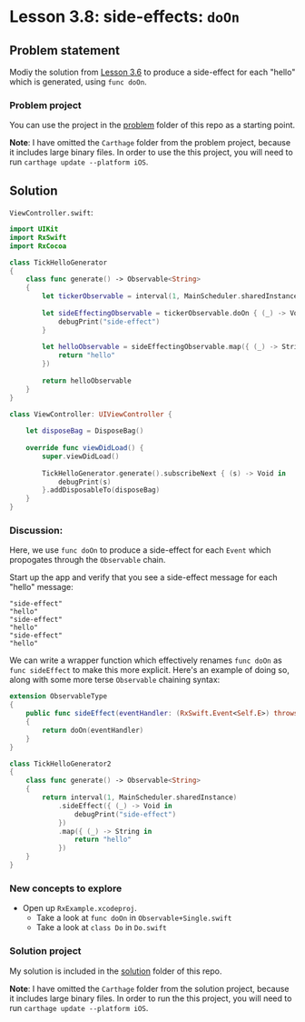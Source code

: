 # Lesson 3.8: side-effects: `doOn`

## Problem statement

Modiy the solution from [Lesson 3.6](../lesson3.6_interval) to produce a side-effect for each "hello" which is generated, using `func doOn`.

### Problem project

You can use the project in the [problem](problem) folder of this repo as a starting point.

**Note**: I have omitted the `Carthage` folder from the problem project, because it includes large binary files.  In order to use the this project, you will need to run `carthage update --platform iOS`.

## Solution

`ViewController.swift`:

```swift
import UIKit
import RxSwift
import RxCocoa

class TickHelloGenerator
{
    class func generate() -> Observable<String>
    {
        let tickerObservable = interval(1, MainScheduler.sharedInstance)
        
        let sideEffectingObservable = tickerObservable.doOn { (_) -> Void in
            debugPrint("side-effect")
        }
        
        let helloObservable = sideEffectingObservable.map({ (_) -> String in
            return "hello"
        })
        
        return helloObservable
    }
}

class ViewController: UIViewController {
    
    let disposeBag = DisposeBag()
    
    override func viewDidLoad() {
        super.viewDidLoad()
        
        TickHelloGenerator.generate().subscribeNext { (s) -> Void in
            debugPrint(s)
        }.addDisposableTo(disposeBag)
    }
}
```

### Discussion:

Here, we use `func doOn` to produce a side-effect for each `Event` which propogates through the `Observable` chain.

Start up the app and verify that you see a side-effect message for each "hello" message:

```
"side-effect"
"hello"
"side-effect"
"hello"
"side-effect"
"hello"
```

We can write a wrapper function which effectively renames `func doOn` as `func sideEffect` to make this more explicit.  Here's an example of doing so, along with some more terse `Observable` chaining syntax:

```swift
extension ObservableType
{
    public func sideEffect(eventHandler: (RxSwift.Event<Self.E>) throws -> Void) -> RxSwift.Observable<Self.E>
    {
        return doOn(eventHandler)
    }
}

class TickHelloGenerator2
{
    class func generate() -> Observable<String>
    {
        return interval(1, MainScheduler.sharedInstance)
            .sideEffect({ (_) -> Void in
                debugPrint("side-effect")
            })
            .map({ (_) -> String in
                return "hello"
            })
    }
}
```

### New concepts to explore

* Open up `RxExample.xcodeproj`.
  * Take a look at `func doOn` in `Observable+Single.swift`
  * Take a look at `class Do` in `Do.swift`

### Solution project

My solution is included in the [solution](solution) folder of this repo.

**Note**: I have omitted the `Carthage` folder from the solution project, because it includes large binary files.  In order to run the this project, you will need to run `carthage update --platform iOS`.

